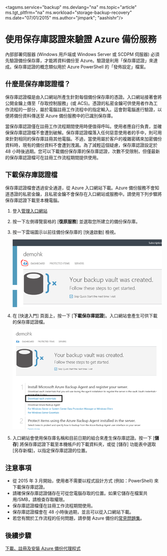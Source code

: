 <properties
   pageTitle="在 Azure 備份中下載保存庫認證 |Microsoft Azure"
   description="了解如何使用保存庫認證，以便透過備份保存庫和 Azure 備份服務來驗證您的電腦"
   services="backup"
   documentationCenter=""
   authors="Jim-Parker"
   manager="shreeshd"
   editor=""/>
<tagsms.service="backup" ms.devlang="na" ms.topic="article" ms.tgt_pltfrm="na" ms.workload="storage-backup-recovery" ms.date="07/01/2015" ms.author="jimpark"; "aashishr"/>

# 使用保存庫認證來驗證 Azure 備份服務
內部部署伺服器 (Windows 用戶端或 Windows Server 或 SCDPM 伺服器) 必須先驗證備份保存庫，才能將資料備份至 Azure。驗證是利用「保存庫認證」來達成。保存庫認證的概念類似用於 Azure PowerShell 的「發佈設定」檔案。

## 什麼是保存庫認證檔？
保存庫認證檔是由入口網站所產生針對每個備份保存庫的憑證。入口網站接著會將公開金鑰上傳至「存取控制服務」(或 ACS)。憑證的私密金鑰可供使用者作為工作流程的一部分，屬於電腦註冊工作流程中的指定輸入。這會對電腦進行驗證，以便將備份資料傳送至 Azure 備份服務中的已識別保存庫。

當保存庫認證僅在註冊工作流程期間使用時便值得呼叫。使用者應自行負責，並確保保存庫認證檔不會遭到破解。保存庫認證檔落入任何惡意使用者的手中，則可用來針對相同的保存庫註冊其他電腦。不過，當使用屬於客戶的複雜密碼來加密備份資料時，現有的備份資料不會遭到洩漏。為了減輕這個疑慮，保存庫認證設定於 48 小時後過期。您可以下載備份保存庫的保存庫認證，次數不受限制，但僅最新的保存庫認證檔可在註冊工作流程期間提供使用。

## 下載保存庫認證檔
保存庫認證檔會透過安全通道，從 Azure 入口網站下載。Azure 備份服務不會知道憑證的私密金鑰，且私密金鑰不會保存在入口網站或服務中。請使用下列步驟將保存庫認證下載至本機電腦。

1.  登入[管理入口網站](https://manage.windowsazure.com/)
2.  按一下左側導覽窗格的 [**復原服務**] 並選取您所建立的備份保存庫。
3. 按一下雲端圖示以前往備份保存庫的 [快速啟動] 檢視。

    ![快速檢視](./media/backup-azure-backup-download-vc/quickview.png)

4.  在 [快速入門] 頁面上，按一下 [**下載保存庫認證**]。入口網站會產生可供下載的保存庫認證檔。

    ![下載](./media/backup-azure-backup-download-vc/downloadvc.png)

5.  入口網站會使用保存庫名稱和目前日期的組合來產生保存庫認證。按一下 [**儲存**] 將保存庫認證下載至本機帳戶的下載資料夾，或從 [儲存] 功能表中選取 [另存新檔]，以指定保存庫認證的位置。

## 注意事項
- 從 2015 年 3 月開始，使用者不需要以程式設計方式 (例如：PowerShell) 來下載保存庫認證。
- 請確保保存庫認證儲存在可從您電腦存取的位置。如果它儲存在檔案共用/SMB，請檢查存取權限。
- 保存庫認證檔僅在註冊工作流程期間使用。
- 保存庫認證檔會在 48 小時後過期，並且可以從入口網站下載。
- 若您有關於工作流程的任何問題，請參閱 Azure 備份的[常見問題集](backup-azure-backup-faq.md)。

## 後續步驟
[下載、註冊及安裝 Azure 備份代理程式](backup-azure-backup-download-register)

<!---HONumber=August15_HO6-->